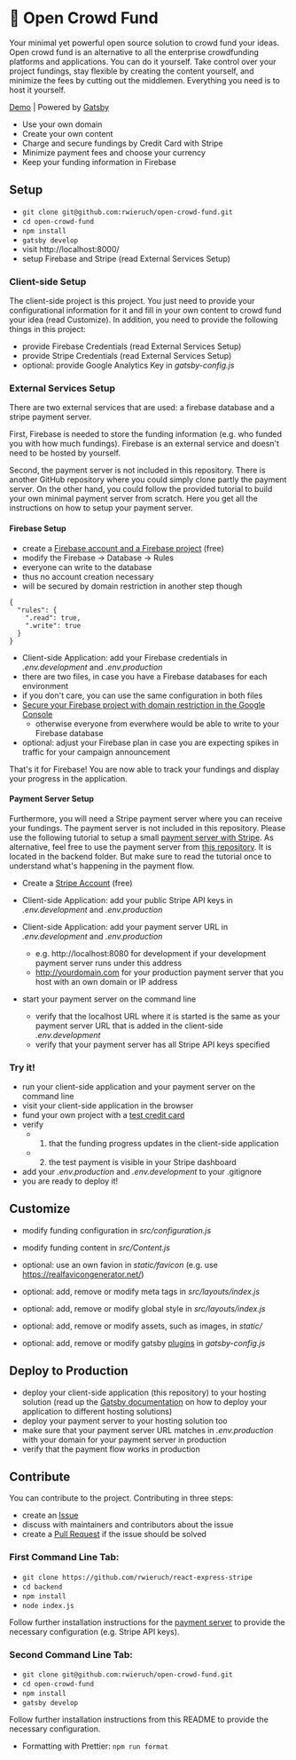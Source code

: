 # 🐣 Open Crowd Fund

Your minimal yet powerful open source solution to crowd fund your ideas. Open crowd fund is an alternative to all the enterprise crowdfunding platforms and applications. You can do it yourself. Take control over your project fundings, stay flexible by creating the content yourself, and minimize the fees by cutting out the middlemen. Everything you need is to host it yourself.

[Demo](https://www.roadtolearnreact.com/) | Powered by [Gatsby](https://github.com/gatsbyjs/gatsby)

* Use your own domain
* Create your own content
* Charge and secure fundings by Credit Card with Stripe
* Minimize payment fees and choose your currency
* Keep your funding information in Firebase

## Setup

* `git clone git@github.com:rwieruch/open-crowd-fund.git`
* `cd open-crowd-fund`
* `npm install`
* `gatsby develop`
* visit http://localhost:8000/
* setup Firebase and Stripe (read External Services Setup)

### Client-side Setup

The client-side project is this project. You just need to provide your configurational information for it and fill in your own content to crowd fund your idea (read Customize). In addition, you need to provide the following things in this project:

* provide Firebase Credentials (read External Services Setup)
* provide Stripe Credentials (read External Services Setup)
* optional: provide Google Analytics Key in *gatsby-config.js*

### External Services Setup

There are two external services that are used: a firebase database and a stripe payment server.

First, Firebase is needed to store the funding information (e.g. who funded you with how much fundings). Firebase is an external service and doesn't need to be hosted by yourself.

Second, the payment server is not included in this repository. There is another GitHub repository where you could simply clone partly the payment server. On the other hand, you could follow the provided tutorial to build your own minimal payment server from scratch. Here you get all the instructions on how to setup your payment server.

#### Firebase Setup

* create a [Firebase account and a Firebase project](https://firebase.google.com/) (free)
* modify the Firebase -> Database -> Rules
 * everyone can write to the database
 * thus no account creation necessary
 * will be secured by domain restriction in another step though

```
{
  "rules": {
    ".read": true,
    ".write": true
  }
}
```

* Client-side Application: add your Firebase credentials in *.env.development* and *.env.production*
 * there are two files, in case you have a Firebase databases for each environment
 * if you don't care, you can use the same configuration in both files
* [Secure your Firebase project with domain restriction in the Google Console](https://stackoverflow.com/questions/35418143/how-to-restrict-firebase-data-modification)
  * otherwise everyone from everwhere would be able to write to your Firebase database
* optional: adjust your Firebase plan in case you are expecting spikes in traffic for your campaign announcement

That's it for Firebase! You are now able to track your fundings and display your progress in the application.

#### Payment Server Setup

Furthermore, you will need a Stripe payment server where you can receive your fundings. The payment server is not included in this repository. Please use the following tutorial to setup a small [payment server with Stripe](https://github.com/rwieruch/react-express-stripe). As alternative, feel free to use the payment server from [this repository](https://github.com/rwieruch/react-express-stripe). It is located in the backend folder. But make sure to read the tutorial once to understand what's happening in the payment flow.

* Create a [Stripe Account](https://stripe.com/) (free)
* Client-side Application: add your public Stripe API keys in *.env.development* and *.env.production*
* Client-side Application: add your payment server URL in *.env.development* and *.env.production*
  * e.g. http://localhost:8080 for development if your development payment server runs under this address
  * http://yourdomain.com for your production payment server that you host with an own domain or IP address

* start your payment server on the command line
  * verify that the localhost URL where it is started is the same as your payment server URL that is added in the client-side *.env.development*
  * verify that your payment server has all Stripe API keys specified

### Try it!

* run your client-side application and your payment server on the command line
* visit your client-side application in the browser
* fund your own project with a [test credit card](https://stripe.com/docs/testing#cards)
* verify
  * 1) that the funding progress updates in the client-side application
  * 2) the test payment is visible in your Stripe dashboard
* add your *.env.production* and *.env.development* to your .gitignore
* you are ready to deploy it!

## Customize

* modify funding configuration in *src/configuration.js*
* modify funding content in *src/Content.js*

* optional: use an own favion in *static/favicon* (e.g. use https://realfavicongenerator.net/)
* optional: add, remove or modify meta tags in *src/layouts/index.js*
* optional: add, remove or modify global style in *src/layouts/index.js*
* optional: add, remove or modify assets, such as images, in *static/*
* optional: add, remove or modify gatsby [plugins](https://www.gatsbyjs.org/docs/plugins/) in *gatsby-config.js*

## Deploy to Production

* deploy your client-side application (this repository) to your hosting solution (read up the [Gatsby documentation](https://www.gatsbyjs.org) on how to deploy your application to different hosting solutions)
* deploy your payment server to your hosting solution too
* make sure that your payment server URL matches in *.env.production* with your domain for your payment server in production
* verify that the payment flow works in production

## Contribute

You can contribute to the project. Contributing in three steps:

* create an [Issue](https://github.com/rwieruch/open-crowdfund/issues)
* discuss with maintainers and contributors about the issue
* create a [Pull Request](https://github.com/rwieruch/open-crowdfund/pulls) if the issue should be solved

### First Command Line Tab:

* `git clone https://github.com/rwieruch/react-express-stripe`
* `cd backend`
* `npm install`
* `node index.js`

Follow further installation instructions for the [payment server](https://github.com/rwieruch/react-express-stripe) to provide the necessary configuration (e.g. Stripe API keys).

### Second Command Line Tab:

* `git clone git@github.com:rwieruch/open-crowd-fund.git`
* `cd open-crowd-fund`
* `npm install`
* `gatsby develop`

Follow further installation instructions from this README to provide the necessary configuration.

* Formatting with Prettier: `npm run format`

